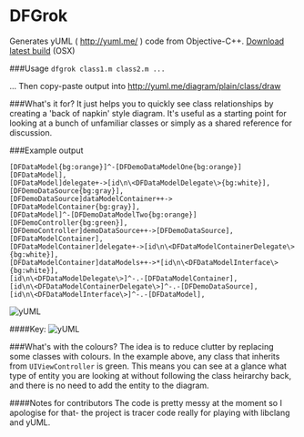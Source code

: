 DFGrok
=========

Generates yUML ( http://yuml.me/ ) code from Objective-C++.  [Download latest build](https://github.com/darkFunction/DFGrok/releases) (OSX)

###Usage 
`dfgrok class1.m class2.m ...`

... Then copy-paste output into http://yuml.me/diagram/plain/class/draw 

###What's it for?
It just helps you to quickly see class relationships by creating a 'back of napkin' style diagram.  It's useful as a starting point for looking at a bunch of unfamiliar classes or simply as a shared reference for discussion.

###Example output 

```
[DFDataModel{bg:orange}]^-[DFDemoDataModelOne{bg:orange}]
[DFDataModel],
[DFDataModel]delegate+->[id\n\<DFDataModelDelegate\>{bg:white}],
[DFDemoDataSource{bg:gray}],
[DFDemoDataSource]dataModelContainer++->[DFDataModelContainer{bg:gray}],
[DFDataModel]^-[DFDemoDataModelTwo{bg:orange}]
[DFDemoController{bg:green}],
[DFDemoController]demoDataSource++->[DFDemoDataSource],
[DFDataModelContainer],
[DFDataModelContainer]delegate+->[id\n\<DFDataModelContainerDelegate\>{bg:white}],
[DFDataModelContainer]dataModels++->*[id\n\<DFDataModelInterface\>{bg:white}],
[id\n\<DFDataModelDelegate\>]^-.-[DFDataModelContainer],
[id\n\<DFDataModelContainerDelegate\>]^-.-[DFDemoDataSource],
[id\n\<DFDataModelInterface\>]^-.-[DFDataModel],
```

![yUML](http://notes.darkfunction.com/images/yuml2.png)

####Key:
![yUML](http://notes.darkfunction.com/images/yumlkey.png)

###What's with the colours?
The idea is to reduce clutter by replacing some classes with colours.  In the example above, any class that inherits from `UIViewController` is green.  This means you can see at a glance what type of entity you are looking at without following the class heirarchy back, and there is no need to add the entity to the diagram.


####Notes for contributors
The code is pretty messy at the moment so I apologise for that- the project is tracer code really for playing with libclang and yUML.
